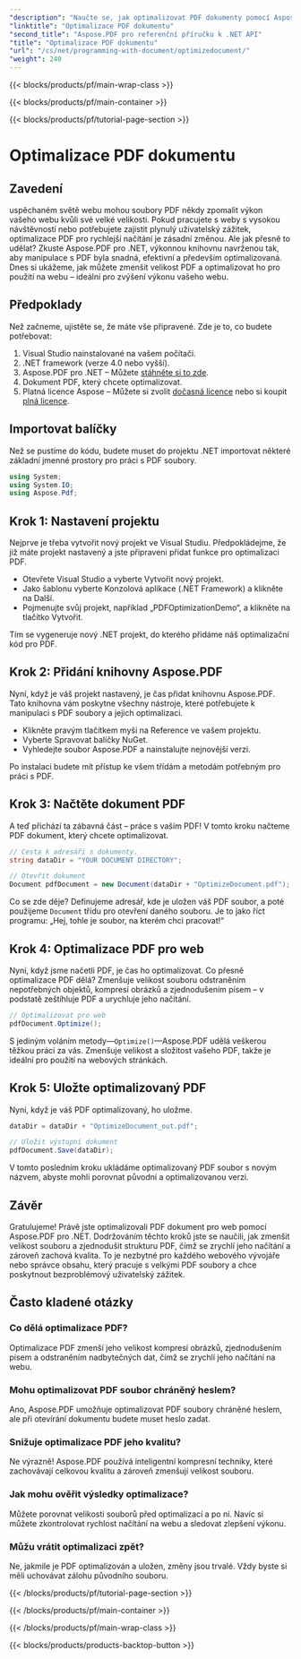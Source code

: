 ```yaml
---
"description": "Naučte se, jak optimalizovat PDF dokumenty pomocí Aspose.PDF pro .NET s naším podrobným návodem. Zlepšete výkon webu snížením velikosti a složitosti souborů."
"linktitle": "Optimalizace PDF dokumentu"
"second_title": "Aspose.PDF pro referenční příručku k .NET API"
"title": "Optimalizace PDF dokumentu"
"url": "/cs/net/programming-with-document/optimizedocument/"
"weight": 240
---
```


{{< blocks/products/pf/main-wrap-class >}}

{{< blocks/products/pf/main-container >}}

{{< blocks/products/pf/tutorial-page-section >}}

# Optimalizace PDF dokumentu

## Zavedení

uspěchaném světě webu mohou soubory PDF někdy zpomalit výkon vašeho webu kvůli své velké velikosti. Pokud pracujete s weby s vysokou návštěvností nebo potřebujete zajistit plynulý uživatelský zážitek, optimalizace PDF pro rychlejší načítání je zásadní změnou. Ale jak přesně to udělat? Zkuste Aspose.PDF pro .NET, výkonnou knihovnu navrženou tak, aby manipulace s PDF byla snadná, efektivní a především optimalizovaná. Dnes si ukážeme, jak můžete zmenšit velikost PDF a optimalizovat ho pro použití na webu – ideální pro zvýšení výkonu vašeho webu.

## Předpoklady

Než začneme, ujistěte se, že máte vše připravené. Zde je to, co budete potřebovat:

1. Visual Studio nainstalované na vašem počítači.
2. .NET framework (verze 4.0 nebo vyšší).
3. Aspose.PDF pro .NET – Můžete [stáhněte si to zde](https://releases.aspose.com/pdf/net/).
4. Dokument PDF, který chcete optimalizovat.
5. Platná licence Aspose – Můžete si zvolit [dočasná licence](https://purchase.aspose.com/temporary-license/) nebo si koupit [plná licence](https://purchase.aspose.com/buy).

## Importovat balíčky

Než se pustíme do kódu, budete muset do projektu .NET importovat některé základní jmenné prostory pro práci s PDF soubory.

```csharp
using System;
using System.IO;
using Aspose.Pdf;
```

## Krok 1: Nastavení projektu

Nejprve je třeba vytvořit nový projekt ve Visual Studiu. Předpokládejme, že již máte projekt nastavený a jste připraveni přidat funkce pro optimalizaci PDF.

- Otevřete Visual Studio a vyberte Vytvořit nový projekt.
- Jako šablonu vyberte Konzolová aplikace (.NET Framework) a klikněte na Další.
- Pojmenujte svůj projekt, například „PDFOptimizationDemo“, a klikněte na tlačítko Vytvořit.

Tím se vygeneruje nový .NET projekt, do kterého přidáme náš optimalizační kód pro PDF.

## Krok 2: Přidání knihovny Aspose.PDF

Nyní, když je váš projekt nastavený, je čas přidat knihovnu Aspose.PDF. Tato knihovna vám poskytne všechny nástroje, které potřebujete k manipulaci s PDF soubory a jejich optimalizaci. 

- Klikněte pravým tlačítkem myši na Reference ve vašem projektu.
- Vyberte Spravovat balíčky NuGet.
- Vyhledejte soubor Aspose.PDF a nainstalujte nejnovější verzi.

Po instalaci budete mít přístup ke všem třídám a metodám potřebným pro práci s PDF.

## Krok 3: Načtěte dokument PDF

A teď přichází ta zábavná část – práce s vaším PDF! V tomto kroku načteme PDF dokument, který chcete optimalizovat.

```csharp
// Cesta k adresáři s dokumenty.
string dataDir = "YOUR DOCUMENT DIRECTORY";

// Otevřít dokument
Document pdfDocument = new Document(dataDir + "OptimizeDocument.pdf");
```

Co se zde děje? Definujeme adresář, kde je uložen váš PDF soubor, a poté použijeme `Document` třídu pro otevření daného souboru. Je to jako říct programu: „Hej, tohle je soubor, na kterém chci pracovat!“

## Krok 4: Optimalizace PDF pro web

Nyní, když jsme načetli PDF, je čas ho optimalizovat. Co přesně optimalizace PDF dělá? Zmenšuje velikost souboru odstraněním nepotřebných objektů, kompresí obrázků a zjednodušením písem – v podstatě zeštíhluje PDF a urychluje jeho načítání.

```csharp
// Optimalizovat pro web
pdfDocument.Optimize();
```

S jediným voláním metody—`Optimize()`—Aspose.PDF udělá veškerou těžkou práci za vás. Zmenšuje velikost a složitost vašeho PDF, takže je ideální pro použití na webových stránkách.

## Krok 5: Uložte optimalizovaný PDF

Nyní, když je váš PDF optimalizovaný, ho uložme.

```csharp
dataDir = dataDir + "OptimizeDocument_out.pdf";

// Uložit výstupní dokument
pdfDocument.Save(dataDir);
```

V tomto posledním kroku ukládáme optimalizovaný PDF soubor s novým názvem, abyste mohli porovnat původní a optimalizovanou verzi.

## Závěr

Gratulujeme! Právě jste optimalizovali PDF dokument pro web pomocí Aspose.PDF pro .NET. Dodržováním těchto kroků jste se naučili, jak zmenšit velikost souboru a zjednodušit strukturu PDF, čímž se zrychlí jeho načítání a zároveň zachová kvalita. To je nezbytné pro každého webového vývojáře nebo správce obsahu, který pracuje s velkými PDF soubory a chce poskytnout bezproblémový uživatelský zážitek.

## Často kladené otázky

### Co dělá optimalizace PDF?
Optimalizace PDF zmenší jeho velikost kompresí obrázků, zjednodušením písem a odstraněním nadbytečných dat, čímž se zrychlí jeho načítání na webu.

### Mohu optimalizovat PDF soubor chráněný heslem?
Ano, Aspose.PDF umožňuje optimalizovat PDF soubory chráněné heslem, ale při otevírání dokumentu budete muset heslo zadat.

### Snižuje optimalizace PDF jeho kvalitu?
Ne výrazně! Aspose.PDF používá inteligentní kompresní techniky, které zachovávají celkovou kvalitu a zároveň zmenšují velikost souboru.

### Jak mohu ověřit výsledky optimalizace?
Můžete porovnat velikosti souborů před optimalizací a po ní. Navíc si můžete zkontrolovat rychlost načítání na webu a sledovat zlepšení výkonu.

### Můžu vrátit optimalizaci zpět?
Ne, jakmile je PDF optimalizován a uložen, změny jsou trvalé. Vždy byste si měli uchovávat zálohu původního souboru.

{{< /blocks/products/pf/tutorial-page-section >}}

{{< /blocks/products/pf/main-container >}}

{{< /blocks/products/pf/main-wrap-class >}}

{{< blocks/products/products-backtop-button >}}
